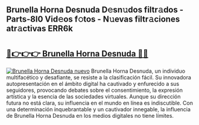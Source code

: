 ## Brunella Horna Desnuda D𝚎sn𝚞dos filtr𝚊dos - Parts-8I0 Vid𝚎os f𝚘tos - N𝚞evas filtr𝚊ciones atr𝚊ctivas ERR6k

# <h2><a href="http://mb1fwmm.tromn.icu/?c=Brunella+Horna+Desnuda">🔗👉👉👉 Brunella Horna Desnuda 🔗🔗</a></h2>

[![Brunella Horna Desnuda nuevo](https://i.imgur.com/pEAQMta.gif)](http://mb1fwmm.tromn.icu/?c=Brunella+Horna+Desnuda)
Brunella Horna Desnuda, un individuo multifacético y desafiante, se resiste a la clasificación fácil. Su innovadora autopresentación en el ámbito digital ha cautivado y enfurecido a sus seguidores, provocando debates sobre el consentimiento, la expresión artística y la esencia de las sociedades virtuales. Aunque su dirección futura no está clara, su influencia en el mundo en línea es indiscutible. Con una determinación inquebrantable y un cautivador innegable, la influencia de Brunella Horna Desnuda en los medios digitales no tiene límites.
